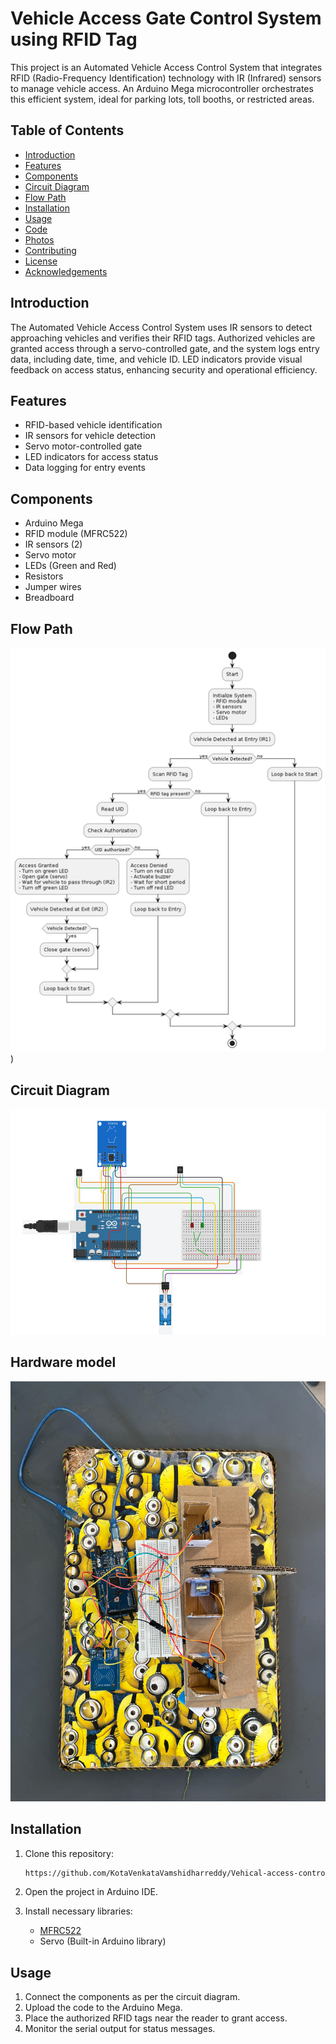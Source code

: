 # Vehicle Access Gate Control System using RFID Tag

This project is an Automated Vehicle Access Control System that integrates RFID (Radio-Frequency Identification) technology with IR (Infrared) sensors to manage vehicle access. An Arduino Mega microcontroller orchestrates this efficient system, ideal for parking lots, toll booths, or restricted areas.

## Table of Contents
- [Introduction](#introduction)
- [Features](#features)
- [Components](#components)
- [Circuit Diagram](#circuit-diagram)
- [Flow Path](#flow-path)
- [Installation](#installation)
- [Usage](#usage)
- [Code](#code)
- [Photos](#photos)
- [Contributing](#contributing)
- [License](#license)
- [Acknowledgements](#acknowledgements)

## Introduction
The Automated Vehicle Access Control System uses IR sensors to detect approaching vehicles and verifies their RFID tags. Authorized vehicles are granted access through a servo-controlled gate, and the system logs entry data, including date, time, and vehicle ID. LED indicators provide visual feedback on access status, enhancing security and operational efficiency.

## Features
- RFID-based vehicle identification
- IR sensors for vehicle detection
- Servo motor-controlled gate
- LED indicators for access status
- Data logging for entry events

## Components
- Arduino Mega
- RFID module (MFRC522)
- IR sensors (2)
- Servo motor
- LEDs (Green and Red)
- Resistors
- Jumper wires
- Breadboard

## Flow Path
![Flow Path Diagram](Images/flow_diagram.png))

## Circuit Diagram
![Circuit Diagram](Images/thinkercad_circuit.png)

## Hardware model
![Hardware Model](Images/hardware_model.jpg)

## Installation
1. Clone this repository:
    ```sh
    https://github.com/KotaVenkataVamshidharreddy/Vehical-access-control-system-using-RFID.git
    ```
2. Open the project in Arduino IDE.

3. Install necessary libraries:
    - [MFRC522](https://github.com/miguelbalboa/rfid)
    - Servo (Built-in Arduino library)

## Usage
1. Connect the components as per the circuit diagram.
2. Upload the code to the Arduino Mega.
3. Place the authorized RFID tags near the reader to grant access.
4. Monitor the serial output for status messages.
